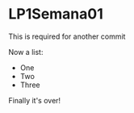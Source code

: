 # LP1Semana01

This is required for another commit

Now a list:

- One
- Two
- Three

Finally it's over!
